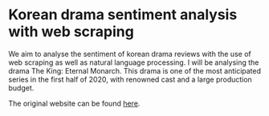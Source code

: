 # Korean drama sentiment analysis with web scraping 

We aim to analyse the sentiment of korean drama reviews with the use of web scraping as well as natural language processing. 
I will be analysing the drama The King: Eternal Monarch. 
This drama is one of the most anticipated series in the first half of 2020, with renowned cast and a large production budget.

The original website can be found <a href="http://asianwiki.com/The_King:_Eternal_Monarch">here</a>.

